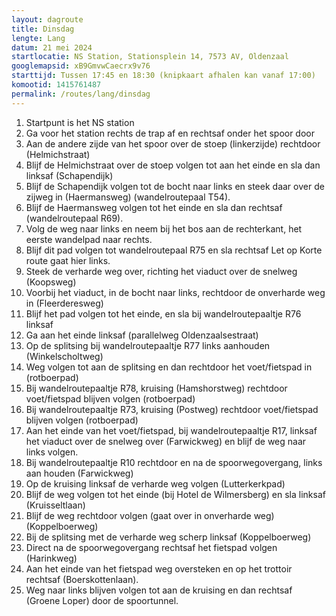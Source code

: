 ```yaml
---
layout: dagroute
title: Dinsdag
lengte: Lang
datum: 21 mei 2024
startlocatie: NS Station, Stationsplein 14, 7573 AV, Oldenzaal
googlemapsid: xB9GmvwCaecrx9v76
starttijd: Tussen 17:45 en 18:30 (knipkaart afhalen kan vanaf 17:00)
komootid: 1415761487
permalink: /routes/lang/dinsdag
---
```


1.	Startpunt is het NS station 
2.	Ga voor het station rechts de trap af en rechtsaf onder het spoor door 
3.	Aan de andere zijde van het spoor over de stoep (linkerzijde) rechtdoor (Helmichstraat)  
4.	Blijf de Helmichstraat over de stoep volgen tot aan het einde en sla dan linksaf (Schapendijk)  
5.	Blijf de Schapendijk volgen tot de bocht naar links en steek daar over de zijweg in (Haermansweg) (wandelroutepaal T54). 
6.	Blijf de Haermansweg volgen tot het einde en sla dan rechtsaf (wandelroutepaal R69). 
7.	Volg de weg naar links en neem bij het bos aan de rechterkant, het eerste wandelpad naar rechts. 
8.	Blijf dit pad volgen tot wandelroutepaal R75 en sla rechtsaf 
Let op Korte route gaat hier links. 
9.	Steek de verharde weg over, richting het viaduct over de snelweg (Koopsweg) 
10.	Voorbij het viaduct, in de bocht naar links, rechtdoor de onverharde weg in (Fleerderesweg)  
11.	Blijf het pad volgen tot het einde, en sla bij wandelroutepaaltje R76 linksaf 
12.	Ga aan het einde linksaf (parallelweg Oldenzaalsestraat)   
13.	Op de splitsing bij wandelroutepaaltje R77 links aanhouden (Winkelscholtweg)  
14.	Weg volgen tot aan de splitsing en dan rechtdoor het voet/fietspad in (rotboerpad) 
15.	Bij wandelroutepaaltje R78, kruising (Hamshorstweg) rechtdoor voet/fietspad blijven volgen (rotboerpad) 
16.	Bij wandelroutepaaltje R73, kruising (Postweg) rechtdoor voet/fietspad blijven volgen (rotboerpad) 
17.	Aan het einde van het voet/fietspad, bij wandelroutepaaltje R17, linksaf het viaduct over de snelweg over (Farwickweg) en blijf de weg naar links volgen. 
18.	Bij wandelroutepaaltje R10 rechtdoor en na de spoorwegovergang, links aan houden (Farwickweg)   
19.	Op de kruising linksaf de verharde weg volgen (Lutterkerkpad) 
20.	Blijf de weg volgen tot het einde (bij Hotel de Wilmersberg) en sla linksaf (Kruisseltlaan) 
21.	Blijf de weg rechtdoor volgen (gaat over in onverharde weg) (Koppelboerweg) 
22.	Bij de splitsing met de verharde weg scherp linksaf (Koppelboerweg) 
23.	Direct na de spoorwegovergang rechtsaf het fietspad volgen (Harinkweg) 
24.	Aan het einde van het fietspad weg oversteken en op het trottoir rechtsaf (Boerskottenlaan). 
25.	Weg naar links blijven volgen tot aan de kruising en dan rechtsaf (Groene Loper) door de spoortunnel. 
